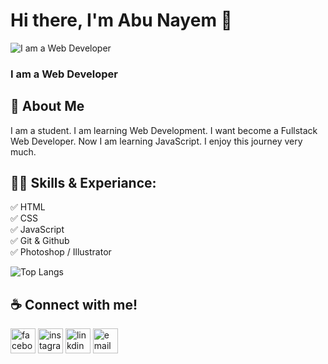 # Hi there, I'm Abu Nayem 👋

![I am a Web Developer](https://wallpapers.com/images/hd/website-background-e3ttfyugioqlru1w.jpg)

### I am a Web Developer

## 🚀 About Me

I am a student. I am learning Web Development. I want become a Fullstack Web Developer. Now I am learning JavaScript. I enjoy this journey very much.   

## 👨‍🎓 Skills & Experiance:

✅ HTML <br>
✅ CSS <br>
✅ JavaScript <br>
✅ Git & Github <br>
✅ Photoshop / Illustrator <br>

![Top Langs](https://github-readme-stats.vercel.app/api/top-langs/?username=anuraghazra&layout=compact)

## ☕️ Connect with me!

[<img src='https://cdn-icons-png.flaticon.com/128/733/733547.png' alt='facebook' height='40'>](https://www.facebook.com/abu.nayem.1401)  [<img src='https://cdn-icons-png.flaticon.com/128/2111/2111463.png' alt='instagram' height='40'>](https://www.instagram.com/tawsipabunayem/)  [<img src='https://cdn-icons-png.flaticon.com/128/3991/3991775.png' alt='linkdin' height='40'>](https://www.linkdin.com)  [<img src='https://cdn-icons-png.flaticon.com/128/2965/2965306.png' alt='email' height='40'>](mailto:tawsip777@gmail.com)

